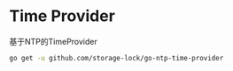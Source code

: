 # Time Provider

基于NTP的TimeProvider

```bash
go get -u github.com/storage-lock/go-ntp-time-provider
```

